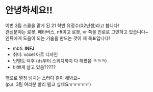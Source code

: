 # 안녕하세요!!
이번 3팀 스클을 맡게 된 21 학번 유정수(02년생)라고 합니다!                
관심분야는 로봇, 메타버스, nft이고 로봇, vr 쪽을 진로로 고민하고 있습니다~               
인류에게 도움이 되는 기술을 만드는 것이 제 목표입니다!

- mbti: **INFJ**
- 취미: voxel 아트 디자인
- 닌텐도 덕후 (ds부터 스위치까지 다 해봤음 ㅋㅋㅋ)
- 바쁘게 살고 있음?????

      
앞으로 열정 넘치는 스터디 같이 해봐요~                      
(p.s. 3팀 여러분 빨리 뵙고 싶네요ㅠㅠㅠㅠㅠ)

